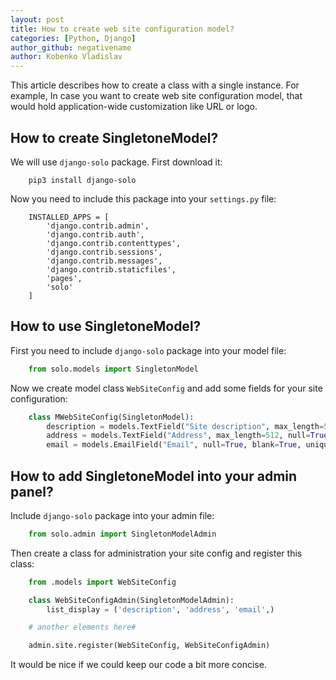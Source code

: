 ```yaml
---
layout: post
title: How to create web site configuration model?
categories: [Python, Django]
author_github: negativename
author: Kobenko Vladislav
---
```


This article describes how to create a class with a single instance. For example, In case you want to create web site configuration model, that would hold application-wide customization like URL or logo.

## How to create SingletoneModel?

We will use `django-solo` package. First download it:

```
    pip3 install django-solo
```

Now you need to include this package into your `settings.py` file:

```
    INSTALLED_APPS = [
        'django.contrib.admin',
        'django.contrib.auth',
        'django.contrib.contenttypes',
        'django.contrib.sessions',
        'django.contrib.messages',
        'django.contrib.staticfiles',
        'pages',
        'solo'
    ]
```

## How to use SingletoneModel?

First you need to include `django-solo` package into your model file:

```python
    from solo.models import SingletonModel
```

Now we create model class `WebSiteConfig` and add some fields for your site configuration:

```python
    class MWebSiteConfig(SingletonModel):
        description = models.TextField("Site description", max_length=512, null=False, blank=False, unique=False, default="some description")
        address = models.TextField("Address", max_length=512, null=True, blank=True, unique=False)
        email = models.EmailField("Email", null=True, blank=True, unique=False)
```

## How to add SingletoneModel into your admin panel?

Include `django-solo` package into your admin file:

```python
    from solo.admin import SingletonModelAdmin
```

Then create a class for administration your site config and register this class:

```python
    from .models import WebSiteConfig

    class WebSiteConfigAdmin(SingletonModelAdmin):
        list_display = ('description', 'address', 'email',)

    # another elements here#

    admin.site.register(WebSiteConfig, WebSiteConfigAdmin)
```

It would be nice if we could keep our code a bit more concise.